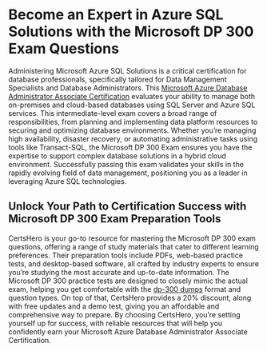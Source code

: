 # Become an Expert in Azure SQL Solutions with the Microsoft DP 300 Exam Questions
Administering Microsoft Azure SQL Solutions is a critical certification for database professionals, specifically tailored for Data Management Specialists and Database Administrators. This [Microsoft Azure Database Administrator Associate Certification](https://www.certshero.com/microsoft/dp-300) evaluates your ability to manage both on-premises and cloud-based databases using SQL Server and Azure SQL services. This intermediate-level exam covers a broad range of responsibilities, from planning and implementing data platform resources to securing and optimizing database environments. Whether you’re managing high availability, disaster recovery, or automating administrative tasks using tools like Transact-SQL, the Microsoft DP 300 Exam ensures you have the expertise to support complex database solutions in a hybrid cloud environment. Successfully passing this exam validates your skills in the rapidly evolving field of data management, positioning you as a leader in leveraging Azure SQL technologies.

## Unlock Your Path to Certification Success with Microsoft DP 300 Exam Preparation Tools
CertsHero is your go-to resource for mastering the Microsoft DP 300 exam questions, offering a range of study materials that cater to different learning preferences. Their preparation tools include PDFs, web-based practice tests, and desktop-based software, all crafted by industry experts to ensure you’re studying the most accurate and up-to-date information. The Microsoft DP 300 practice tests are designed to closely mimic the actual exam, helping you get comfortable with the [dp-300 dumps](https://www.certshero.com/microsoft/dp-300/practice-test) format and question types. On top of that, CertsHero provides a 20% discount, along with free updates and a demo test, giving you an affordable and comprehensive way to prepare. By choosing CertsHero, you’re setting yourself up for success, with reliable resources that will help you confidently earn your Microsoft Azure Database Administrator Associate Certification.
